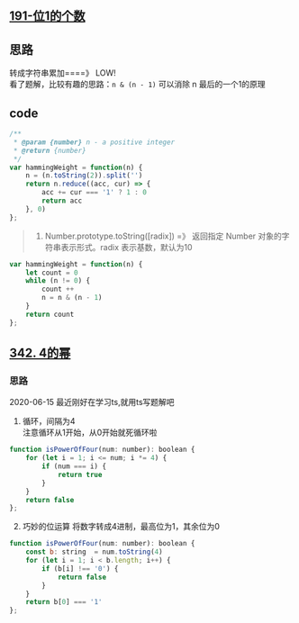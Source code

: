 ## [191-位1的个数](https://leetcode-cn.com/problems/number-of-1-bits/)
## 思路
转成字符串累加====》 LOW!   
看了题解，比较有趣的思路：`n & (n - 1)` 可以消除 n 最后的一个1的原理
## code
```js
/**
 * @param {number} n - a positive integer
 * @return {number}
 */
var hammingWeight = function(n) {
    n = (n.toString(2)).split('')
    return n.reduce((acc, cur) => {
        acc += cur === '1' ? 1 : 0
        return acc
    }, 0)
};
```
> 1. Number.prototype.toString([radix]) =》 返回指定 Number 对象的字符串表示形式。radix 表示基数，默认为10
```js
var hammingWeight = function(n) {
    let count = 0
    while (n != 0) {
        count ++
        n = n & (n - 1)
    }
    return count
};
```

## [342. 4的幂](https://leetcode-cn.com/problems/power-of-four/)
### 思路
2020-06-15
最近刚好在学习ts,就用ts写题解吧
1. 循环，间隔为4   
注意循环从1开始，从0开始就死循环啦
```js
function isPowerOfFour(num: number): boolean {
    for (let i = 1; i <= num; i *= 4) {
        if (num === i) {
            return true
        }
    }
    return false
};
```
2. 巧妙的位运算
将数字转成4进制，最高位为1，其余位为0
```js
function isPowerOfFour(num: number): boolean {
    const b: string  = num.toString(4)
    for (let i = 1; i < b.length; i++) {
        if (b[i] !== '0') {
            return false
        }
    }
    return b[0] === '1'
};
```